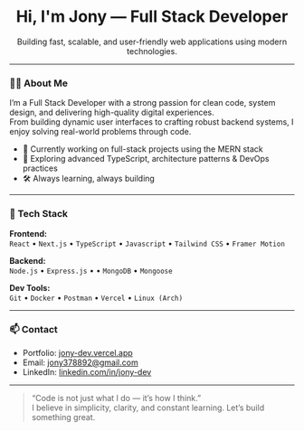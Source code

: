 <h1 align="center">Hi, I'm Jony — Full Stack Developer</h1>
<p align="center">Building fast, scalable, and user-friendly web applications using modern technologies.</p>

---

### 👨‍💻 About Me

I’m a Full Stack Developer with a strong passion for clean code, system design, and delivering high-quality digital experiences.  
From building dynamic user interfaces to crafting robust backend systems, I enjoy solving real-world problems through code.

- 💼 Currently working on full-stack projects using the MERN stack
- 🌱 Exploring advanced TypeScript, architecture patterns & DevOps practices
- 🛠 Always learning, always building

---

### 🧰 Tech Stack

**Frontend:**  
`React` • `Next.js` • `TypeScript` • `Javascript` • `Tailwind CSS` • `Framer Motion`

**Backend:**  
`Node.js` • `Express.js` •  • `MongoDB` • `Mongoose`

**Dev Tools:**  
`Git` • `Docker` • `Postman`  • `Vercel` • `Linux (Arch)`

---

### 📫 Contact

- Portfolio: [jony-dev.vercel.app](https://jony-dev.vercel.app/)
- Email: jony378892@gmail.com
- LinkedIn: [linkedin.com/in/jony-dev](https://linkedin.com/in/jony-dev)

---

> “Code is not just what I do — it’s how I think.”  
> I believe in simplicity, clarity, and constant learning. Let’s build something great.
